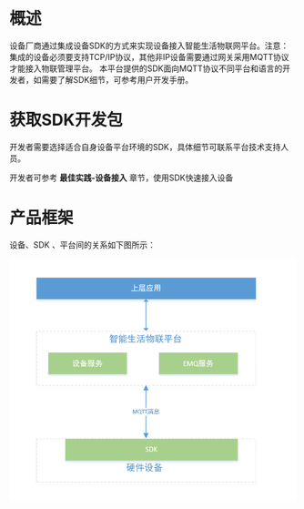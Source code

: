 # 概述

设备厂商通过集成设备SDK的方式来实现设备接入智能生活物联网平台。注意：集成的设备必须要支持TCP/IP协议，其他非IP设备需要通过网关采用MQTT协议才能接入物联管理平台。 本平台提供的SDK面向MQTT协议不同平台和语言的开发者，如需要了解SDK细节，可参考用户开发手册。

# 获取SDK开发包
开发者需要选择适合自身设备平台环境的SDK，具体细节可联系平台技术支持人员。

开发者可参考 **最佳实践-设备接入** 章节，使用SDK快速接入设备



# 产品框架
设备、SDK 、平台间的关系如下图所示：

![产品框架图](../../../../image/IoT/IoT-Estate/Developer-Guide/Introduction-Ark.png)

